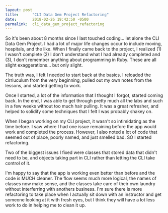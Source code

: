 ```yaml
---
layout: post
title:      "CLI Data Gem Project Refactoring"
date:       2018-02-26 19:42:50 -0500
permalink:  cli_data_gem_project_refactoring
---
```



So it's been about 8 months since I last touched coding...  let alone the CLI Data Gem Project.  I had a lot of major life changes occur to include moving, hospitals, and the like.  When I finally came back to the project, I realized (1) I wasn't complete (2) I don't understand what I had already completed and (3), I don't remember anything about programming in Ruby.  These are all slight exaggerations...  but only slight.

The truth was, I felt I needed to start back at the basics.  I reloaded the cirriuculum from the very beginning, pulled out my own notes from the lessons, and started getting to work.

Once I started, a lot of the information that I thought I forgot, started coming back.  In the end, I was able to get through pretty much all the labs and such in a few weeks without too much hair pulling.  It was a great refresher, and helped to solidify some techniques that I felt I was probably shakey on.

When I began working on my CLI project, it wasn't so intimidating as the time before.  I saw where I had one issue remaining before the app would work and completed the process.  However, I also noted a lot of code that seemed out of place, poorly named, and just smelled bad.  SO I started refactoring.

Two of the biggest issues I fixed were classes that stored data that didn't need to be, and objects taking part in CLI rather than letting the CLI take control of it.

I'm happy to say that the app is working even better than before and the code is MUCH cleaner.  The flow seems much more logical, the names of classes now make sense, and the classes take care of their own laundry without interferring with anothers business.  I'm sure there is more refactoring to take place when I actually sit down with an instructor and get someone looking at it with fresh eyes, but I think they will have a lot less work to do in helping me to clean it up.
